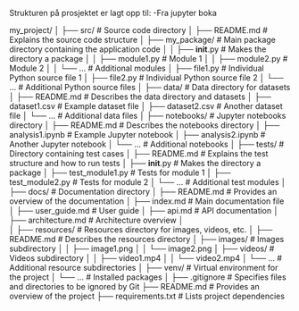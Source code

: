 Strukturen på prosjektet er lagt opp til: 
-Fra jupyter boka
   
my_project/
│
├── src/                 # Source code directory
│   ├── README.md        # Explains the source code structure
│   ├── my_package/      # Main package directory containing the application code
│   │   ├── __init__.py  # Makes the directory a package
│   │   ├── module1.py   # Module 1
│   │   ├── module2.py   # Module 2
│   │   └── ...          # Additional modules
│   ├── file1.py         # Individual Python source file 1
│   ├── file2.py         # Individual Python source file 2
│   └── ...              # Additional Python source files
│
├── data/                # Data directory for datasets
│   ├── README.md        # Describes the data directory and datasets
│   ├── dataset1.csv     # Example dataset file
│   ├── dataset2.csv     # Another dataset file
│   └── ...              # Additional data files
│
├── notebooks/           # Jupyter notebooks directory
│   ├── README.md        # Describes the notebooks directory
│   ├── analysis1.ipynb  # Example Jupyter notebook
│   ├── analysis2.ipynb  # Another Jupyter notebook
│   └── ...              # Additional notebooks
│
├── tests/               # Directory containing test cases
│   ├── README.md        # Explains the test structure and how to run tests
│   ├── __init__.py      # Makes the directory a package
│   ├── test_module1.py  # Tests for module 1
│   ├── test_module2.py  # Tests for module 2
│   └── ...              # Additional test modules
│
├── docs/                # Documentation directory
│   ├── README.md        # Provides an overview of the documentation
│   ├── index.md         # Main documentation file
│   ├── user_guide.md    # User guide
│   ├── api.md           # API documentation
│   ├── architecture.md  # Architecture overview
│  
│
├── resources/           # Resources directory for images, videos, etc.
│   ├── README.md        # Describes the resources directory
│   ├── images/          # Images subdirectory
│   │   ├── image1.png
│   │   └── image2.png
│   ├── videos/          # Videos subdirectory
│   │   ├── video1.mp4
│   │   └── video2.mp4
│   └── ...              # Additional resource subdirectories
│
├── venv/                # Virtual environment for the project
│   └── ...              # Installed packages
│
├── .gitignore           # Specifies files and directories to be ignored by Git
├── README.md            # Provides an overview of the project
├── requirements.txt     # Lists project dependencies


